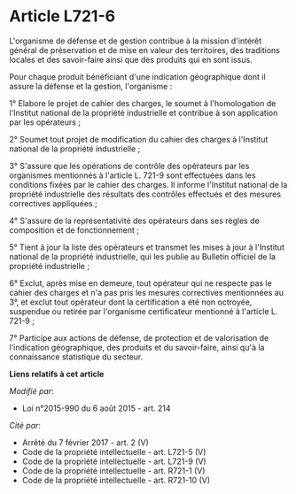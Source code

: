 # Article L721-6

L'organisme de défense et de gestion contribue à la mission d'intérêt général de préservation et de mise en valeur des
territoires, des traditions locales et des savoir-faire ainsi que des produits qui en sont issus. 

Pour chaque produit bénéficiant d'une indication géographique dont il assure la défense et la gestion, l'organisme : 

1° Elabore le projet de cahier des charges, le soumet à l'homologation de l'Institut national de la propriété industrielle et
contribue à son application par les opérateurs ; 

2° Soumet tout projet de modification du cahier des charges à l'Institut national de la propriété industrielle ; 

3° S'assure que les opérations de contrôle des opérateurs par les organismes mentionnés à l'article L. 721-9 sont effectuées
dans les conditions fixées par le cahier des charges. Il informe l'Institut national de la propriété industrielle des
résultats des contrôles effectués et des mesures correctives appliquées ; 

4° S'assure de la représentativité des opérateurs dans ses règles de composition et de fonctionnement ; 

5° Tient à jour la liste des opérateurs et transmet les mises à jour à l'Institut national de la propriété industrielle, qui
les publie au Bulletin officiel de la propriété industrielle ; 

6° Exclut, après mise en demeure, tout opérateur qui ne respecte pas le cahier des charges et n'a pas pris les mesures
correctives mentionnées au 3°, et exclut tout opérateur dont la certification a été non octroyée, suspendue ou retirée par
l'organisme certificateur mentionné à l'article L. 721-9  ; 

7° Participe aux actions de défense, de protection et de valorisation de l'indication géographique, des produits et du
savoir-faire, ainsi qu'à la connaissance statistique du secteur.

**Liens relatifs à cet article**

_Modifié par_:

  - Loi n°2015-990 du 6 août 2015 - art. 214

_Cité par_:

  - Arrêté du 7 février 2017 - art. 2 (V)
  - Code de la propriété intellectuelle - art. L721-5 (V)
  - Code de la propriété intellectuelle - art. L721-9 (V)
  - Code de la propriété intellectuelle - art. R721-1 (V)
  - Code de la propriété intellectuelle - art. R721-10 (V)
